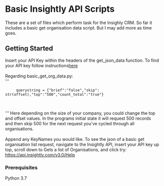 # Basic Insightly API Scripts

These are a set of files which perform task for the Insighly CRM. So far it includes a basic get organisation data script. But I may add more as time goes. 

## Getting Started

Insert your API Key within the headers of the get_json_data function. To find your API key follow instructions<a href = "https://support.insight.ly/hc/en-us/articles/204864594-Finding-or-resetting-your-API-key">here</a><br /><br />
Regarding basic_get_org_data.py: <br />
'''
<pre><code>     querystring = {"brief":"false","skip": str(offset),"top":"500","count_total":"true"}</code></pre><br />
'''
Here depending on the size of your company, you could change the top and offset values. In the programs initial state it will request 500 records and then skip 500 for the next request you've cycled through all organisations. <br /><br /> 
    Append any KeyNames you would like. To see the json of a basic get organisation list request, navigate to the Insightly API, insert your API key up top, scroll down to Gets a list of Organisations, and click try: https://api.insightly.com/v3.0/Help

### Prerequisites

Python 3.7 




